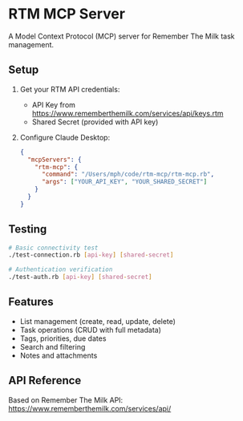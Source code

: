 # RTM MCP Server

A Model Context Protocol (MCP) server for Remember The Milk task management.

## Setup

1. Get your RTM API credentials:
   - API Key from https://www.rememberthemilk.com/services/api/keys.rtm
   - Shared Secret (provided with API key)

2. Configure Claude Desktop:
   ```json
   {
     "mcpServers": {
       "rtm-mcp": {
         "command": "/Users/mph/code/rtm-mcp/rtm-mcp.rb",
         "args": ["YOUR_API_KEY", "YOUR_SHARED_SECRET"]
       }
     }
   }
   ```

## Testing

```bash
# Basic connectivity test
./test-connection.rb [api-key] [shared-secret]

# Authentication verification
./test-auth.rb [api-key] [shared-secret]
```

## Features

- List management (create, read, update, delete)
- Task operations (CRUD with full metadata)
- Tags, priorities, due dates
- Search and filtering
- Notes and attachments

## API Reference

Based on Remember The Milk API: https://www.rememberthemilk.com/services/api/
